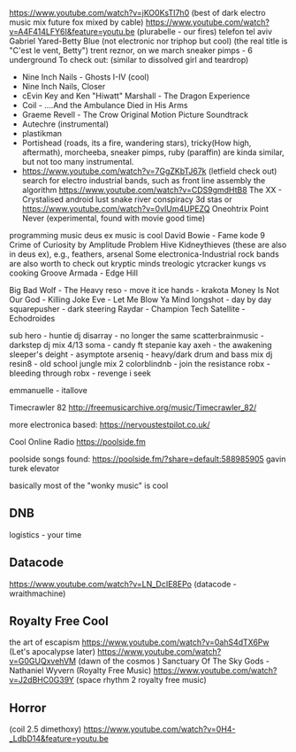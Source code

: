 https://www.youtube.com/watch?v=jKO0KsTI7h0 (best of dark electro music mix future fox mixed by cable)
https://www.youtube.com/watch?v=A4F414LFY6I&feature=youtu.be (plurabelle - our fires)
telefon tel aviv
Gabriel Yared-Betty Blue (not electronic nor triphop but cool) (the real title is "C'est le vent, Betty")
trent reznor, on we march
sneaker pimps - 6 underground
To check out: (similar to dissolved girl and teardrop)
- Nine Inch Nails - Ghosts I-IV (cool)
- Nine Inch Nails, Closer
- cEvin Key and Ken "Hiwatt" Marshall - The Dragon Experience
- Coil - ....And the Ambulance Died in His Arms
- Graeme Revell - The Crow Original Motion Picture Soundtrack
- Autechre (instrumental)
- plastikman
- Portishead (roads, its a fire, wandering stars), tricky(How high, aftermath), morcheeba, sneaker pimps, ruby (paraffin) are kinda similar, but not too many instrumental.
 - https://www.youtube.com/watch?v=7GgZKbTJ67k (letfield check out)
search for electro industrial bands, such as front line assembly
the algorithm https://www.youtube.com/watch?v=CDS9gmdHtB8
The XX - Crystalised
android lust
snake river conspiracy
3d stas or https://www.youtube.com/watch?v=0vIUm4UPEZQ
Oneohtrix Point Never (experimental, found with movie good time)

programming music deus ex music is cool
David Bowie - Fame
kode 9
Crime of Curiosity by Amplitude Problem
Hive
Kidneythieves (these are also in deus ex), e.g., feathers, arsenal
Some electronica-Industrial rock bands are also worth to check out
kryptic minds
treologic
ytcracker
kungs vs cooking
Groove Armada - Edge Hill

Big Bad Wolf - The Heavy
reso - move it 
ice hands - krakota
Money Is Not Our God - Killing Joke
Eve - Let Me Blow Ya Mind 
longshot - day by day
squarepusher - dark steering
Raydar - Champion Tech
Satellite - Echodroides

sub hero - huntie
dj disarray - no longer the same
scatterbrainmusic - darkstep dj mix 4/13
soma - candy ft stepanie kay
axeh - the awakening
sleeper's deight - asymptote
arseniq - heavy/dark drum and bass mix
dj resin8 - old school jungle mix 2
colorblindnb - join the resistance 
robx - bleeding through
robx - revenge i seek

emmanuelle - itallove

Timecrawler 82 http://freemusicarchive.org/music/Timecrawler_82/

more electronica based:
https://nervoustestpilot.co.uk/

Cool Online Radio
https://poolside.fm


poolside songs found:
https://poolside.fm/?share=default:588985905  gavin turek elevator


basically most of the "wonky music" is cool

## DNB
logistics - your time

## Datacode
https://www.youtube.com/watch?v=LN_DcIE8EPo (datacode - wraithmachine)


## Royalty Free Cool
the art of escapism
https://www.youtube.com/watch?v=0ahS4dTX6Pw   (Let's apocalypse later)
https://www.youtube.com/watch?v=G0GUQxvehVM   (dawn of the cosmos )
Sanctuary Of The Sky Gods - Nathaniel Wyvern (Royalty Free Music)
https://www.youtube.com/watch?v=J2dBHC0G39Y (space rhythm 2 royalty free music)

## Horror
(coil 2.5 dimethoxy)
https://www.youtube.com/watch?v=0H4-_LdbD14&feature=youtu.be
